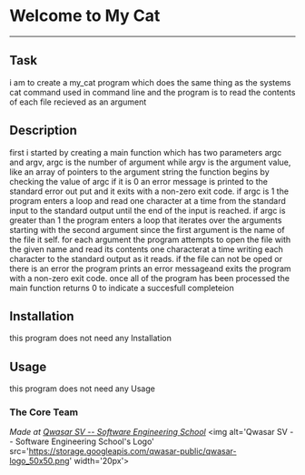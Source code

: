 # Welcome to My Cat
***

## Task
i am to create a my_cat program which does  the same thing as the systems cat command used in command line
and the program is to read the contents of each file recieved as an argument

## Description
first i started by creating a main function which has two parameters argc and argv, argc is the number of argument while argv is the argument value, like an array of pointers to the argument string
the function begins by checking the value of argc if it is 0 an error message is printed to the standard error out put and it exits with a non-zero exit code.
if argc is 1 the program enters a loop and read one character at a time from the standard input to the standard output until the end of the input is reached.
if argc is greater than 1 the program enters a loop that iterates over the arguments starting with the second argument since the first argument is the name of the file it self. 
for each argument the program attempts to open the file with the given name and read its contents  one characterat a time writing each character to the standard output as it reads.
if the file can not be oped or there is an error the program prints an error messageand exits the program with a non-zero exit code.
once all of the program has been processed the main function returns 0 to indicate a succesfull completeion 
## Installation
this program does not need any Installation
## Usage
this program does not need any Usage


### The Core Team


<span><i>Made at <a href='https://qwasar.io'>Qwasar SV -- Software Engineering School</a></i></span>
<span><img alt='Qwasar SV -- Software Engineering School's Logo' src='https://storage.googleapis.com/qwasar-public/qwasar-logo_50x50.png' width='20px'></span>
